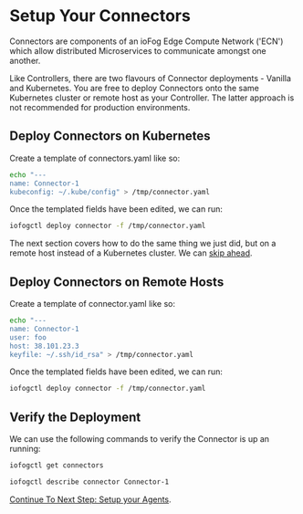 # Setup Your Connectors

Connectors are components of an ioFog Edge Compute Network ('ECN') which allow distributed Microservices to communicate amongst one another.

Like Controllers, there are two flavours of Connector deployments - Vanilla and Kubernetes. You are free to deploy Connectors onto the same Kubernetes cluster or remote host as your Controller. The latter approach is not recommended for production environments.

## Deploy Connectors on Kubernetes

Create a template of connectors.yaml like so:

```bash
echo "---
name: Connector-1
kubeconfig: ~/.kube/config" > /tmp/connector.yaml
```

Once the templated fields have been edited, we can run:

```bash
iofogctl deploy connector -f /tmp/connector.yaml
```

The next section covers how to do the same thing we just did, but on a remote host instead of a Kubernetes cluster. We can <a href=#verify-the-deployment>skip ahead</a>.

## Deploy Connectors on Remote Hosts

Create a template of connector.yaml like so:

```bash
echo "---
name: Connector-1
user: foo
host: 38.101.23.3
keyfile: ~/.ssh/id_rsa" > /tmp/connector.yaml
```

Once the templated fields have been edited, we can run:

```bash
iofogctl deploy connector -f /tmp/connector.yaml
```

## Verify the Deployment

We can use the following commands to verify the Connector is up an running:

```bash
iofogctl get connectors
```

```bash
iofogctl describe connector Connector-1
```

[Continue To Next Step: Setup your Agents](setup-your-agents.html).
